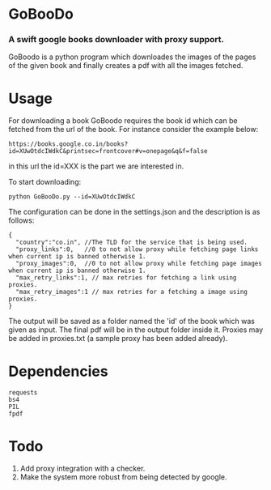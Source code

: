 # GoBooDo
### A swift google books downloader with proxy support.

GoBoodo is a python program which downloades the images of the pages of the given book and finally creates a pdf with all the images fetched.

# Usage
For downloading a book GoBoodo requires the book id which can be fetched from the url of the book. For instance consider the example below:
~~~
https://books.google.co.in/books?id=XUwOtdcIWdkC&printsec=frontcover#v=onepage&q&f=false
~~~ 
in this url the id=XXX is the part we are interested in.

To start downloading:
~~~
python GoBooDo.py --id=XUwOtdcIWdkC
~~~

The configuration can be done in the settings.json and the description is as follows:
~~~
{
  "country":"co.in", //The TLD for the service that is being used.
  "proxy_links":0,   //0 to not allow proxy while fetching page links when current ip is banned otherwise 1.
  "proxy_images":0,  //0 to not allow proxy while fetching page images when current ip is banned otherwise 1.
  "max_retry_links":1, // max retries for fetching a link using proxies.
  "max_retry_images":1 // max retries for a fetching a image using proxies.
}
~~~

The output will be saved as a folder named the 'id' of the book which was given as input. The final pdf will be in the output folder inside it.
Proxies may be added in proxies.txt (a sample proxy has been added already).

# Dependencies
~~~
requests
bs4
PIL
fpdf
~~~

# Todo
1. Add proxy integration with a checker.
2. Make the system more robust from being detected by google. 
